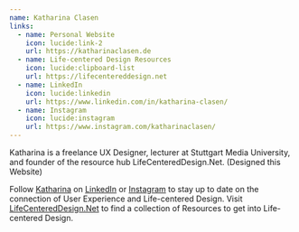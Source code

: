 ```yaml
---
name: Katharina Clasen
links:
  - name: Personal Website
    icon: lucide:link-2
    url: https://katharinaclasen.de
  - name: Life-centered Design Resources
    icon: lucide:clipboard-list
    url: https://lifecentereddesign.net
  - name: LinkedIn
    icon: lucide:linkedin
    url: https://www.linkedin.com/in/katharina-clasen/
  - name: Instagram
    icon: lucide:instagram
    url: https://www.instagram.com/katharinaclasen/
---
```


Katharina is a freelance UX Designer, lecturer at Stuttgart Media University, and founder of the resource hub LifeCenteredDesign.Net. (Designed this Website)

Follow [Katharina](https://katharinaclasen.de) on [LinkedIn](https://www.linkedin.com/in/katharina-clasen/) or [Instagram](https://www.instagram.com/katharinaclasen/) to stay up to date on the connection of User Experience and Life-centered Design. Visit [LifeCenteredDesign.Net](https://lifecentereddesign.net) to find a collection of Resources to get into Life-centered Design.
